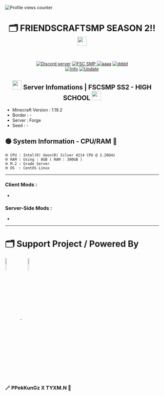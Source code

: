 ![Profile views counter](https://komarev.com/ghpvc/?username=pppekkungz&plastic&color=00E8FF)

<h1 align="center">🗂️ FRIENDSCRAFTSMP SEASON 2!!<img src="https://media.giphy.com/media/hvRJCLFzcasrR4ia7z/giphy.gif" width="30"></h1>
<br>
<p align="center">
    <a href="https://discord.io/fscofficial"><img src="https://img.shields.io/static/v1?style=for-the-badge&message=Discord&color=5865F2&logo=Discord&logoColor=FFFFFF&label=" alt="Discord server"/></a>
    <a href="https://www.youtube.com/hashtag/friendscrafthorrorsmp"><img src="https://img.shields.io/static/v1?style=for-the-badge&message=YouTube&color=FF0000&logo=YouTube&logoColor=FFFFFF&label=" alt="FSC SMP" />
    <a href="https://www.youtube.com/watch?v=UsnUbgpanw0"><img src="https://img.shields.io/static/v1?style=for-the-badge&message=Minecraft&color=62B47A&logo=Minecraft&logoColor=FFFFFF&label=" alt="aaaa" /></a>
    <a href="https://www.centos.org/"><img src="https://img.shields.io/static/v1?style=for-the-badge&message=CentOS&color=262577&logo=CentOS&logoColor=FFFFFF&label=" alt="dddd"></a>
        <br>
<a href="https://www.youtube.com/hashtag/friendscrafthorrorsmp"><img src="https://img.shields.io/appveyor/build/gruntjs/grunt?label=INFO%20SERVER&style=for-the-badge" alt="Info"/></a>
<a href="https://www.youtube.com/hashtag/friendscrafthorrorsmp"><img src="https://img.shields.io/nodeping/uptime/jkiwn052-ntpp-4lbb-8d45-ihew6d9ucoei?label=LAST%20UPDATE&style=for-the-badge" alt="Update"/></a> 
        
  </p>
</div>
<h2 align="center">
<img src="https://cdn.discordapp.com/emojis/551174760227274752.webp?size=44&quality=lossless" width="30">
Server Infomations | FSCSMP SS2 - HIGH SCHOOL
<img src="https://cdn.discordapp.com/emojis/955400481868488734.gif?size=44&quality=lossless" width="30"></h2>


* Minecraft Version : 1.19.2
* Border : -
* Server : Forge
* Seed : -

## 🟢 System Information - CPU/RAM 🏡
```
🌐 CPU : Intel(R) Xeon(R) Silver 4214 CPU @ 2.20GHz
🌐 RAM : Using : 8GB ( RAM : 300GB )
🌐 M.2 : Grade Server
🌐 OS  : CentOS Linux
```
------------------------------------------------------------------

### Client Mods :
-

### Server-Side Mods :
-
------------------------------------------------------------------

# 🗂️ Support Project / Powered By


<div align="left">
<a target="_blank" href="https://github.com/PPekKunGz">
  <img src="https://avatars.githubusercontent.com/u/54957742?v=4" align="center" width="10%" />
</a>
    <a>&nbsp;&nbsp;&nbsp;&nbsp;</a>
<a target="_blank" href="https://github.com/tyxmn">
  <img src="https://avatars.githubusercontent.com/u/43444421?v=4" align="center" width="10%" />
</a>
</div> 


### 🪄 PPekKunGz X TYXM.N 🧪
